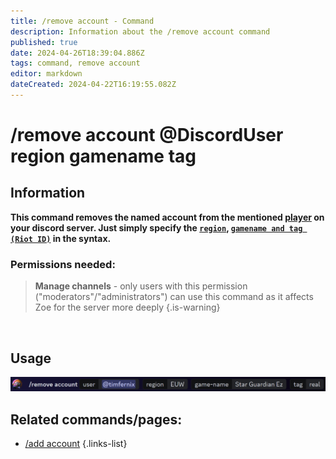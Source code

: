 ```yaml
---
title: /remove account - Command
description: Information about the /remove account command
published: true
date: 2024-04-26T18:39:04.886Z
tags: command, remove account
editor: markdown
dateCreated: 2024-04-22T16:19:55.082Z
---
```


# /remove account @DiscordUser region gamename tag
## Information
**This command removes the named account from the mentioned [player](/en/terms/player) on your discord server. Just simply specify the [`region`](/en/terms/region), [`gamename and tag (Riot ID)`](/en/terms/riotid) in the syntax.**
<br>

### Permissions needed:
>**Manage channels** - only users with this permission ("moderators"/"administrators") can use this command as it affects Zoe for the server more deeply {.is-warning}

<br>

## Usage
![](/en_/en_remove_account_riotid.png)
<br>

## Related commands/pages:
- [/add account](/en/commands/player/addaccount) 
{.links-list}